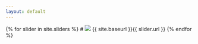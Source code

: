 ```yaml
---
layout: default
---
```


<div class="posts">
  {% for slider in site.sliders %}
    #  <img src="{{ site.baseurl }}{{ slider.url }}.png" />
  {{ site.baseurl }}{{ slider.url }}
  {% endfor %}
</div>
